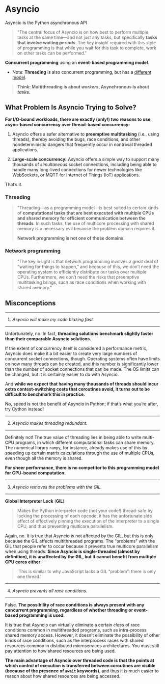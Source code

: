 # Asyncio

Asyncio is the Python asynchronous API

> "The central focus of Asyncio is on how best to perform multiple tasks at the same time—and not just any tasks, but specifically **tasks that involve waiting periods**. The key insight required with this style of programming is that while you wait for this task to complete, work on other tasks can be performed."

**Concurrent programming** using an **event-based programming model**.

* Note: **Threading** is also concurrent programming, but has a [different model](./Threads.md).

> **Think: Multithreading is about *workers*, Asynchronous is about *tasks*.**

## What Problem Is Asyncio Trying to Solve?

**For I/O-bound workloads, there are exactly (only!) two reasons to use async-based concurrency over thread-based concurrency:**

1. Asyncio offers a safer alternative to **preemptive multitasking** (i.e., using threads), thereby avoiding the bugs, race conditions, and other nondeterministic dangers that frequently occur in nontrivial threaded applications.

2. **Large-scale concurrency:** Asyncio offers a simple way to support many thousands of *simultaneous* socket connections, including being able to handle many long-lived connections for newer technologies like WebSockets, or MQTT for Internet of Things (IoT) applications.

That’s it.

### Threading

> "Threading—as a programming model—is best suited to certain kinds of **computational tasks that are best executed with multiple CPUs and shared memory for efficient communication between the threads**. In such tasks, the use of multicore processing with shared memory is a necessary evil because the problem domain requires it.
>
> **Network programming is not one of those domains**.

### Network programming

> "The key insight is that network programming involves a great deal of “waiting for things to happen,” and because of this, we don’t need the operating system to efficiently distribute our tasks over multiple CPUs. Furthermore, we don’t need the risks that preemptive multitasking brings, such as race conditions when working with shared memory."

## Misconceptions

---

1. *Asyncio will make my code blazing fast.*

---
Unfortunately, no. In fact, **threading solutions benchmark slightly faster than their comparable Asyncio solutions**.

If the extent of concurrency itself is considered a performance metric, Asyncio does make it a bit easier to create very large numbers of concurrent socket connections, though. Operating systems often have limits on how many threads can be created, and this number is significantly lower than the number of socket connections that can be made.  The OS limits can be changed, but it is certainly easier to do with Asyncio.

And **while we expect that having many thousands of threads should incur extra context-switching costs that coroutines avoid, it turns out to be difficult to benchmark this in practice.**

No, speed is not the benefit of Asyncio in Python; if that’s what you’re after, try Cython instead!

---

2. *Asyncio makes threading redundant.*

---
Definitely not! The true value of threading lies in being able to write multi-CPU programs, in which different computational tasks can share memory. The numerical library `numpy`, for instance, already makes use of this by speeding up certain matrix calculations through the use of multiple CPUs, even though all the memory is shared.

**For sheer performance, there is no competitor to this programming model for CPU-bound computation.**

---

3. *Asyncio removes the problems with the GIL.*

---

**Global Interpreter Lock** (**GIL**)

> Makes the Python interpreter code (not your code!) thread-safe by locking the processing of each opcode; it has the unfortunate side effect of effectively pinning the execution of the interpreter to a single CPU, and thus preventing multicore parallelism.

Again, no. It is true that Asyncio is not affected by the GIL, but this is only because the GIL affects multithreaded programs. The “problems” with the GIL that people refer to occur because it prevents true multicore parallelism when using threads. **Since Asyncio is single-threaded (almost by definition), it is unaffected by the GIL, but it cannot benefit from multiple CPU cores either**.

> 'This is similar to why JavaScript lacks a GIL "problem”: there is only one thread.'

---

4. *Asyncio prevents all race conditions.*

---
False. **The possibility of race conditions is always present with any concurrent programming, regardless of whether threading or event-based programming is used**.

It is true that Asyncio can virtually eliminate a certain *class* of race conditions common in multithreaded programs, such as intra-process shared memory access. However, it doesn’t eliminate the possibility of other kinds of race conditions, such as the interprocess races with shared resources common in distributed microservices architectures. You must still pay attention to how shared resources are being used.

**The main advantage of Asyncio over threaded code is that the points at which control of execution is transferred between coroutines are visible (because of the presence of `await` keywords)**, and thus it is much easier to reason about how shared resources are being accessed.
